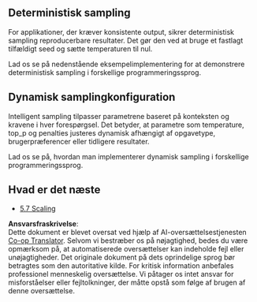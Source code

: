 <!--
CO_OP_TRANSLATOR_METADATA:
{
  "original_hash": "3cb0da3badd51d73ab78ebade2827d98",
  "translation_date": "2025-06-13T00:07:35+00:00",
  "source_file": "05-AdvancedTopics/mcp-sampling/README.md",
  "language_code": "da"
}
-->
## Deterministisk sampling

For applikationer, der kræver konsistente output, sikrer deterministisk sampling reproducerbare resultater. Det gør den ved at bruge et fastlagt tilfældigt seed og sætte temperaturen til nul.

Lad os se på nedenstående eksempelimplementering for at demonstrere deterministisk sampling i forskellige programmeringssprog.

## Dynamisk samplingkonfiguration

Intelligent sampling tilpasser parametrene baseret på konteksten og kravene i hver forespørgsel. Det betyder, at parametre som temperature, top_p og penalties justeres dynamisk afhængigt af opgavetype, brugerpræferencer eller tidligere resultater.

Lad os se på, hvordan man implementerer dynamisk sampling i forskellige programmeringssprog.

## Hvad er det næste

- [5.7 Scaling](../mcp-scaling/README.md)

**Ansvarsfraskrivelse**:  
Dette dokument er blevet oversat ved hjælp af AI-oversættelsestjenesten [Co-op Translator](https://github.com/Azure/co-op-translator). Selvom vi bestræber os på nøjagtighed, bedes du være opmærksom på, at automatiserede oversættelser kan indeholde fejl eller unøjagtigheder. Det originale dokument på dets oprindelige sprog bør betragtes som den autoritative kilde. For kritisk information anbefales professionel menneskelig oversættelse. Vi påtager os intet ansvar for misforståelser eller fejltolkninger, der måtte opstå som følge af brugen af denne oversættelse.
